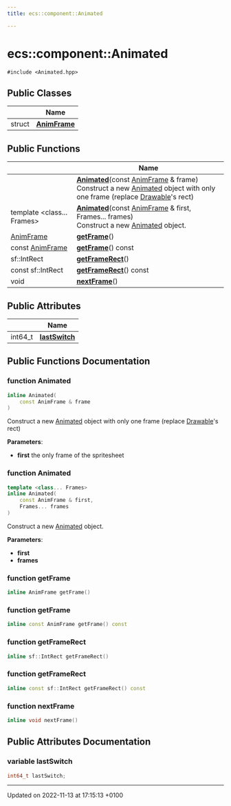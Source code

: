 ```yaml
---
title: ecs::component::Animated

---
```


# ecs::component::Animated






`#include <Animated.hpp>`

## Public Classes

|                | Name           |
| -------------- | -------------- |
| struct | **[AnimFrame](Classes/structecs_1_1component_1_1_animated_1_1_anim_frame.md)**  |

## Public Functions

|                | Name           |
| -------------- | -------------- |
| | **[Animated](Classes/structecs_1_1component_1_1_animated.md#function-animated)**(const [AnimFrame](Classes/structecs_1_1component_1_1_animated_1_1_anim_frame.md) & frame)<br>Construct a new [Animated](Classes/structecs_1_1component_1_1_animated.md) object with only one frame (replace [Drawable]()'s rect)  |
| template <class... Frames\> <br>| **[Animated](Classes/structecs_1_1component_1_1_animated.md#function-animated)**(const [AnimFrame](Classes/structecs_1_1component_1_1_animated_1_1_anim_frame.md) & first, Frames... frames)<br>Construct a new [Animated](Classes/structecs_1_1component_1_1_animated.md) object.  |
| [AnimFrame](Classes/structecs_1_1component_1_1_animated_1_1_anim_frame.md) | **[getFrame](Classes/structecs_1_1component_1_1_animated.md#function-getframe)**() |
| const [AnimFrame](Classes/structecs_1_1component_1_1_animated_1_1_anim_frame.md) | **[getFrame](Classes/structecs_1_1component_1_1_animated.md#function-getframe)**() const |
| sf::IntRect | **[getFrameRect](Classes/structecs_1_1component_1_1_animated.md#function-getframerect)**() |
| const sf::IntRect | **[getFrameRect](Classes/structecs_1_1component_1_1_animated.md#function-getframerect)**() const |
| void | **[nextFrame](Classes/structecs_1_1component_1_1_animated.md#function-nextframe)**() |

## Public Attributes

|                | Name           |
| -------------- | -------------- |
| int64_t | **[lastSwitch](Classes/structecs_1_1component_1_1_animated.md#variable-lastswitch)**  |

## Public Functions Documentation

### function Animated

```cpp
inline Animated(
    const AnimFrame & frame
)
```

Construct a new [Animated](Classes/structecs_1_1component_1_1_animated.md) object with only one frame (replace [Drawable]()'s rect) 

**Parameters**: 

  * **first** the only frame of the spritesheet 


### function Animated

```cpp
template <class... Frames>
inline Animated(
    const AnimFrame & first,
    Frames... frames
)
```

Construct a new [Animated](Classes/structecs_1_1component_1_1_animated.md) object. 

**Parameters**: 

  * **first** 
  * **frames** 


### function getFrame

```cpp
inline AnimFrame getFrame()
```


### function getFrame

```cpp
inline const AnimFrame getFrame() const
```


### function getFrameRect

```cpp
inline sf::IntRect getFrameRect()
```


### function getFrameRect

```cpp
inline const sf::IntRect getFrameRect() const
```


### function nextFrame

```cpp
inline void nextFrame()
```


## Public Attributes Documentation

### variable lastSwitch

```cpp
int64_t lastSwitch;
```


-------------------------------

Updated on 2022-11-13 at 17:15:13 +0100